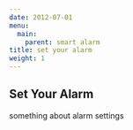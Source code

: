 ```yaml
---
date: 2012-07-01
menu:
  main:
    parent: smart alarm
title: set your alarm
weight: 1
---
```


## Set Your Alarm

something about alarm settings

